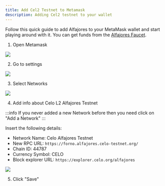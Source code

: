 ```yaml
---
title: Add Cel2 Testnet to Metamask
description: Adding Cel2 testnet to your wallet
---
```



Follow this quick guide to add Alfajores to your MetaMask wallet and start playing around with it. You can get funds from the [Alfajores Faucet](https://faucet.celo.org/alfajores).

1. Open Metamask

![](/img/doc-images/add-cel2-testnet-network-to-metamask/1.png)

2. Go to settings

![](/img/doc-images/add-cel2-testnet-network-to-metamask/2.png)

3. Select Networks

![](/img/doc-images/add-cel2-testnet-network-to-metamask/3.png)

4. Add info about Celo L2 Alfajores Testnet

:::info
If you never added a new Network before then you need click on "Add a Network"
:::

Insert the following details:

- Network Name: Celo Alfajores Testnet
- New RPC URL: `https://forno.alfajores.celo-testnet.org/`
- Chain ID: 44787
- Currency Symbol: CELO
- Block explorer URL: `https://explorer.celo.org/alfajores`

![](/img/doc-images/add-cel2-testnet-network-to-metamask/4.png)

5. Click "Save"
